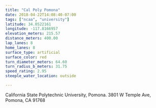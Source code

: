 ```yaml
---
title: "Cal Poly Pomona"
date: 2018-04-22T14:08:40-07:00
tags: ["ncaa", "university"]
latitude: 34.0522161
longitude: -117.8166957
elevation_meters: 215.57
distance_meters: 400.00
lap_lanes: 8
home_lanes: 8
surface_type: artificial
surface_color: red
turn_diameter_meters: 64.60
turn_radius_b_meters: 31.75
speed_rating: 2.95
steeple_water_location: outside

---
```


California State Polytechnic University, Pomona. 3801 W Temple Ave, Pomona, CA 91768
<!--more-->
